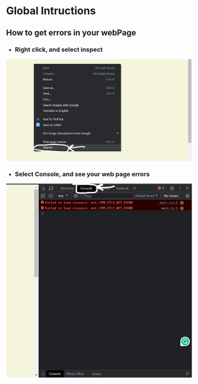 # Global Intructions

## How to get errors in your webPage

- ### Right click, and select inspect

![Step1](images/Step1.jpg)

- ### Select Console, and see your web page errors

![Step2](./images/Step2.jpg)

